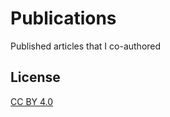 # Publications
Published articles that I co-authored

## License 
[CC BY 4.0](https://creativecommons.org/licenses/by/4.0/)
